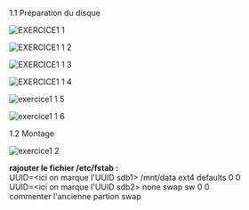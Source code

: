 1.1 Préparation du disque

![EXERCICE1 1](https://github.com/user-attachments/assets/66eeb822-67b1-4c02-a686-dff1325e9a3a)

![EXERCICE1 1 2](https://github.com/user-attachments/assets/320213c6-5e3a-4c45-99d3-226fd3d410c5)

![EXERCICE1 1 3](https://github.com/user-attachments/assets/7ee38a49-141e-4cca-9fcf-76e2566e4756)

![EXERCICE1 1 4](https://github.com/user-attachments/assets/92e2a779-45b7-43da-8232-87af9efaa515)

![exercice1 1 5](https://github.com/user-attachments/assets/727cd2bb-2bdd-4570-b4c7-2d7403dd2d8a)

![exercice1 1 6](https://github.com/user-attachments/assets/54042130-38bc-4cf1-93b5-e5f8a055d670)

1.2 Montage

![exercice1 2](https://github.com/user-attachments/assets/37dad17f-0ec8-49de-b9b5-dc6b7e743ebc)


**rajouter le fichier /etc/fstab :**  
UUID=<ici on marque l'UUID sdb1> /mnt/data ext4 defaults 0 0  
UUID=<ici on marque l'UUID sdb2> none swap sw 0 0  
commenter l'ancienne partion swap
